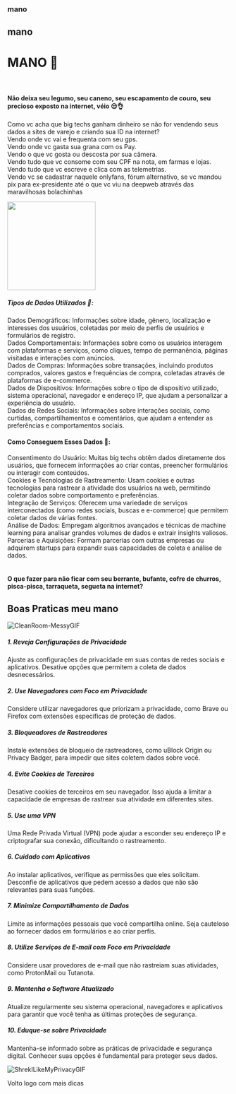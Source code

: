 ### mano
## mano
# MANO 🫨
<br>

#### Não deixa seu legumo, seu caneno, seu escapamento de couro, seu precioso exposto na internet, véio 😒👌 <br>
Como vc acha que big techs ganham dinheiro se não for vendendo seus dados a sites de varejo e criando sua ID na internet? <br>
Vendo onde vc vai e frequenta com seu gps. <br>
Vendo onde vc gasta sua grana com os Pay. <br>
Vendo o que vc gosta ou descosta por sua câmera. <br> 
Vendo tudo que vc consome com seu CPF na nota, em farmas e lojas. <br>
Vendo tudo que vc escreve e clica com as telemetrias.<br>
Vendo vc se cadastrar naquele onlyfans, fórum alternativo, se vc mandou pix para ex-presidente até o que vc viu na deepweb através das maravilhosas bolachinhas <br> 

<img src="https://github.com/user-attachments/assets/3526960a-3a8a-47b7-b9db-b6e67eeb0d06" width="200">

##### Tipos de Dados Utilizados 🎲: 
Dados Demográficos: Informações sobre idade, gênero, localização e interesses dos usuários, coletadas por meio de perfis de usuários e formulários de registro. <br>
Dados Comportamentais: Informações sobre como os usuários interagem com plataformas e serviços, como cliques, tempo de permanência, páginas visitadas e interações com anúncios. <br>
Dados de Compras: Informações sobre transações, incluindo produtos comprados, valores gastos e frequências de compra, coletadas através de plataformas de e-commerce. <br>
Dados de Dispositivos: Informações sobre o tipo de dispositivo utilizado, sistema operacional, navegador e endereço IP, que ajudam a personalizar a experiência do usuário. <br>
Dados de Redes Sociais: Informações sobre interações sociais, como curtidas, compartilhamentos e comentários, que ajudam a entender as preferências e comportamentos sociais. <br>
#### Como Conseguem Esses Dados 🍪:
Consentimento do Usuário: Muitas big techs obtêm dados diretamente dos usuários, que fornecem informações ao criar contas, preencher formulários ou interagir com conteúdos.<br>
Cookies e Tecnologias de Rastreamento: Usam cookies e outras tecnologias para rastrear a atividade dos usuários na web, permitindo coletar dados sobre comportamento e preferências.<br>
Integração de Serviços: Oferecem uma variedade de serviços interconectados (como redes sociais, buscas e e-commerce) que permitem coletar dados de várias fontes.<br>
Análise de Dados: Empregam algoritmos avançados e técnicas de machine learning para analisar grandes volumes de dados e extrair insights valiosos.<br>
Parcerias e Aquisições: Formam parcerias com outras empresas ou adquirem startups para expandir suas capacidades de coleta e análise de dados.<br>
<br>
#### O que fazer para não ficar com seu berrante, bufante, cofre de churros, pisca-pisca, tarraqueta, segueta na internet?

## Boas Praticas meu mano

![CleanRoom-MessyGIF](https://github.com/user-attachments/assets/2fdb3215-867d-44b6-9cf3-13c777007350)
<br>

##### 1. Reveja Configurações de Privacidade 
Ajuste as configurações de privacidade em suas contas de redes sociais e aplicativos. Desative opções que permitem a coleta de dados desnecessários.<br>
##### 2. Use Navegadores com Foco em Privacidade
Considere utilizar navegadores que priorizam a privacidade, como Brave ou Firefox com extensões específicas de proteção de dados.<br>
##### 3. Bloqueadores de Rastreadores
Instale extensões de bloqueio de rastreadores, como uBlock Origin ou Privacy Badger, para impedir que sites coletem dados sobre você.<br>
##### 4. Evite Cookies de Terceiros
Desative cookies de terceiros em seu navegador. Isso ajuda a limitar a capacidade de empresas de rastrear sua atividade em diferentes sites.<br>
##### 5. Use uma VPN
Uma Rede Privada Virtual (VPN) pode ajudar a esconder seu endereço IP e criptografar sua conexão, dificultando o rastreamento.<br>
##### 6. Cuidado com Aplicativos
Ao instalar aplicativos, verifique as permissões que eles solicitam. Desconfie de aplicativos que pedem acesso a dados que não são relevantes para suas funções.<br>
##### 7. Minimize Compartilhamento de Dados
Limite as informações pessoais que você compartilha online. Seja cauteloso ao fornecer dados em formulários e ao criar perfis.<br>
##### 8. Utilize Serviços de E-mail com Foco em Privacidade
Considere usar provedores de e-mail que não rastreiam suas atividades, como ProtonMail ou Tutanota.<br>
##### 9. Mantenha o Software Atualizado
Atualize regularmente seu sistema operacional, navegadores e aplicativos para garantir que você tenha as últimas proteções de segurança.<br>
##### 10. Eduque-se sobre Privacidade
Mantenha-se informado sobre as práticas de privacidade e segurança digital. Conhecer suas opções é fundamental para proteger seus dados.<br>

![ShrekILikeMyPrivacyGIF](https://github.com/user-attachments/assets/194ee7c5-c745-4a88-983a-51e6567a44f8)


Volto logo com mais dicas



